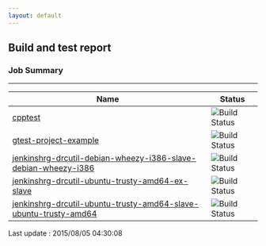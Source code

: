 ```yaml
---
layout: default
---
```

## Build and test report
### Job Summary
___
  
|Name|Status|
|---|---|
|[cpptest](http://jenkinshrg.github.io/cpptest)|![Build Status](http://jenkinshrg.github.io/cpptest/badge.svg)|
|[gtest-project-example](http://jenkinshrg.github.io/gtest-project-example)|![Build Status](http://jenkinshrg.github.io/gtest-project-example/badge.svg)|
|[jenkinshrg-drcutil-debian-wheezy-i386-slave-debian-wheezy-i386](http://jenkinshrg.github.io/jenkinshrg-drcutil-debian-wheezy-i386-slave-debian-wheezy-i386)|![Build Status](http://jenkinshrg.github.io/jenkinshrg-drcutil-debian-wheezy-i386-slave-debian-wheezy-i386/badge.svg)|
|[jenkinshrg-drcutil-ubuntu-trusty-amd64-ex-slave](http://jenkinshrg.github.io/jenkinshrg-drcutil-ubuntu-trusty-amd64-ex-slave)|![Build Status](http://jenkinshrg.github.io/jenkinshrg-drcutil-ubuntu-trusty-amd64-ex-slave/badge.svg)|
|[jenkinshrg-drcutil-ubuntu-trusty-amd64-slave-ubuntu-trusty-amd64](http://jenkinshrg.github.io/jenkinshrg-drcutil-ubuntu-trusty-amd64-slave-ubuntu-trusty-amd64)|![Build Status](http://jenkinshrg.github.io/jenkinshrg-drcutil-ubuntu-trusty-amd64-slave-ubuntu-trusty-amd64/badge.svg)|
  
Last update : 2015/08/05 04:30:08
